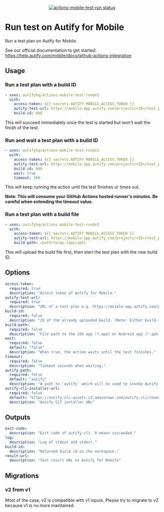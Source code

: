 <p align="center">
  <a href="https://github.com/autifyhq/actions-mobile-test-run"><img alt="actions-mobile-test-run status" src="https://github.com/autifyhq/actions-mobile-test-run/workflows/test/badge.svg"></a>
</p>

# Run test on Autify for Mobile

Run a test plan on Autify for Mobile.

See our official documentation to get started: https://help.autify.com/mobile/docs/github-actions-integration

## Usage

### Run a test plan with a build ID

```yaml
- uses: autifyhq/actions-mobile-test-run@v2
  with:
    access-token: ${{ secrets.AUTIFY_MOBILE_ACCESS_TOKEN }}
    autify-test-url: https://mobile-app.autify.com/projects/<ID>/test_plans/<ID>
    build-id: AAA
```

This will succeed immediately once the test is started but won't wait the finish of the test.

### Run and wait a test plan with a build ID

```yaml
- uses: autifyhq/actions-mobile-test-run@v2
  with:
    access-token: ${{ secrets.AUTIFY_MOBILE_ACCESS_TOKEN }}
    autify-test-url: https://mobile-app.autify.com/projects/<ID>/test_plans/<ID>
    build-id: AAA
    wait: true
    timeout: 300
```

This will keep running the action until the test finishes or times out.

**Note: This will consume your GitHub Actions hosted runner's minutes. Be careful when extending the timeout value.**

### Run a test plan with a build file

```yaml
- uses: autifyhq/actions-mobile-test-run@v2
  with:
    access-token: ${{ secrets.AUTIFY_MOBILE_ACCESS_TOKEN }}
    autify-test-url: https://mobile-app.autify.com/projects/<ID>/test_plans/<ID>
    build-path: /path/to/my.[app|apk]
```

This will upload the build file first, then start the test plan with the new build ID.

## Options

```yaml
access-token:
  required: true
  description: "Access token of Autify for Mobile."
autify-test-url:
  required: true
  description: "URL of a test plan e.g. https://moible-app.autify.com/projects/<ID>/test_plans/<ID>"
build-id:
  required: false
  description: "ID of the already uploaded build. (Note: Either build-id or build-path is required but not both)"
build-path:
  required: false
  description: "File path to the iOS app (*.app) or Android app (*.apk). (Note: Either build-id or build-path is required but not both)"
wait:
  required: false
  default: "false"
  description: "When true, the action waits until the test finishes."
timeout:
  required: false
  description: "Timeout seconds when waiting."
autify-path:
  required: false
  default: "autify"
  description: "A path to `autify` which will be used to invoke Autify CLI internally. Default is searching from PATH."
autify-cli-installer-url:
  required: false
  default: "https://autify-cli-assets.s3.amazonaws.com/autify-cli/channels/stable/install-cicd.bash"
  description: "Autify CLI installer URL"
```

## Outputs

```yaml
exit-code:
  description: "Exit code of autify-cli. 0 means succeeded."
log:
  description: "Log of stdout and stderr."
build-id:
  description: "Returned build id on the workspace."
result-url:
  description: "Test result URL on Autify for Mobile"
```

## Migrations

### v2 from v1

Most of the case, v2 is compatible with v1 inputs. Please try to migrate to v2 because v1 is no more maintained.
